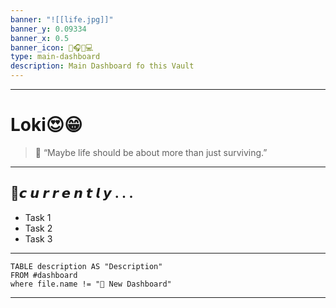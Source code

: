 ```yaml
---
banner: "![[life.jpg]]"
banner_y: 0.09334
banner_x: 0.5
banner_icon: 🎒🎧🔭💻
type: main-dashboard
description: Main Dashboard fo this Vault
---
```


---
# Loki😍😁

> 🌟 “Maybe life should be about more than just surviving.”
---

## 🔭𝙘 𝙪 𝙧 𝙧 𝙚 𝙣 𝙩 𝙡 𝙮 . . .

- Task 1
- Task 2
- Task 3

---

```dataview
TABLE description AS "Description"
FROM #dashboard 
where file.name != "📰 New Dashboard"
```

---


